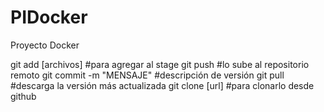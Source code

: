 # PIDocker
Proyecto Docker

git add [archivos]      #para agregar al stage
git push                #lo sube al repositorio remoto
git commit -m "MENSAJE" #descripción de versión
git pull                #descarga la versión más actualizada
git clone [url]         #para clonarlo desde github